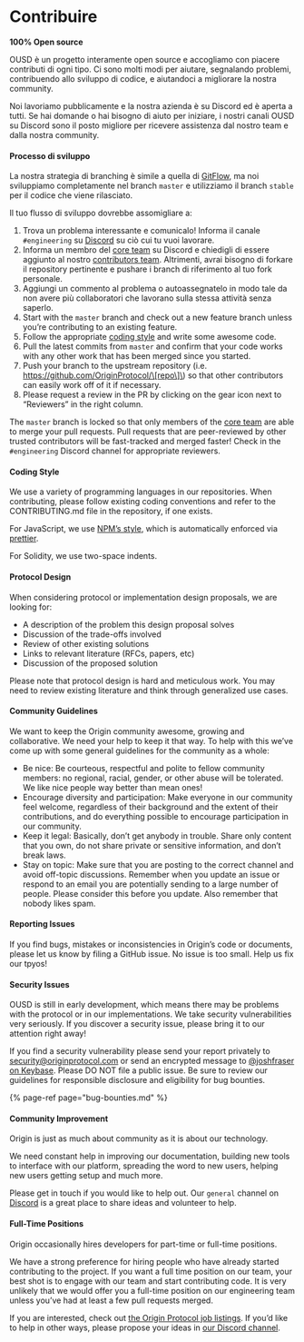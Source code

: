 # Contribuire

**100% Open source**

OUSD è un progetto interamente open source e accogliamo con piacere contributi di ogni tipo. Ci sono molti modi per aiutare, segnalando problemi, contribuendo allo sviluppo di codice, e aiutandoci a migliorare la nostra community.

Noi lavoriamo pubblicamente e la nostra azienda è su Discord ed è aperta a tutti. Se hai domande o hai bisogno di aiuto per iniziare, i nostri canali OUSD su Discord sono il posto migliore per ricevere assistenza dal nostro team e dalla nostra community.

#### Processo di sviluppo

La nostra strategia di branching è simile a quella di [ GitFlow](http://nvie.com/posts/a-successful-git-branching-model/), ma noi sviluppiamo completamente nel branch `master` e utilizziamo il branch `stable` per il codice che viene rilasciato.

Il tuo flusso di sviluppo dovrebbe assomigliare a:

1. Trova un problema interessante e comunicalo! Informa il canale `#engineering` su [Discord](https://discord.gg/jyxpUSe) su ciò cui tu vuoi lavorare.
2. Informa un membro del [core team](https://github.com/orgs/OriginProtocol/teams/core/members) su Discord e chiedigli di essere aggiunto al nostro [contributors team](https://github.com/orgs/OriginProtocol/teams/contributors). Altrimenti, avrai bisogno di forkare il repository pertinente e pushare i branch di riferimento al tuo fork personale.
3. Aggiungi un commento al problema o autoassegnatelo in modo tale da non avere più collaboratori che lavorano sulla stessa attività senza saperlo.
4. Start with the `master` branch and check out a new feature branch unless you’re contributing to an existing feature.
5. Follow the appropriate [coding style](https://docs.originprotocol.com/guides/getting_started/contributing.html#contributing-email-coding-style) and write some awesome code.
6. Pull the latest commits from `master` and confirm that your code works with any other work that has been merged since you started.
7. Push your branch to the upstream repository \(i.e. https://github.com/OriginProtocol/\[repo\]\) so that other contributors can easily work off of it if necessary.
8. Please request a review in the PR by clicking on the gear icon next to “Reviewers” in the right column.

The `master` branch is locked so that only members of the [core team](https://github.com/orgs/OriginProtocol/teams/core) are able to merge your pull requests. Pull requests that are peer-reviewed by other trusted contributors will be fast-tracked and merged faster! Check in the `#engineering` Discord channel for appropriate reviewers.

#### Coding Style

We use a variety of programming languages in our repositories. When contributing, please follow existing coding conventions and refer to the CONTRIBUTING.md file in the repository, if one exists.

For JavaScript, we use [NPM’s style](https://docs.npmjs.com/misc/coding-style), which is automatically enforced via [prettier](https://prettier.io/).

For Solidity, we use two-space indents.

#### Protocol Design

When considering protocol or implementation design proposals, we are looking for:

* A description of the problem this design proposal solves
* Discussion of the trade-offs involved
* Review of other existing solutions
* Links to relevant literature \(RFCs, papers, etc\)
* Discussion of the proposed solution

Please note that protocol design is hard and meticulous work. You may need to review existing literature and think through generalized use cases.

#### Community Guidelines

We want to keep the Origin community awesome, growing and collaborative. We need your help to keep it that way. To help with this we’ve come up with some general guidelines for the community as a whole:

* Be nice: Be courteous, respectful and polite to fellow community members: no regional, racial, gender, or other abuse will be tolerated. We like nice people way better than mean ones!
* Encourage diversity and participation: Make everyone in our community feel welcome, regardless of their background and the extent of their contributions, and do everything possible to encourage participation in our community.
* Keep it legal: Basically, don’t get anybody in trouble. Share only content that you own, do not share private or sensitive information, and don’t break laws.
* Stay on topic: Make sure that you are posting to the correct channel and avoid off-topic discussions. Remember when you update an issue or respond to an email you are potentially sending to a large number of people. Please consider this before you update. Also remember that nobody likes spam.

#### Reporting Issues

If you find bugs, mistakes or inconsistencies in Origin’s code or documents, please let us know by filing a GitHub issue. No issue is too small. Help us fix our tpyos!

#### Security Issues

OUSD is still in early development, which means there may be problems with the protocol or in our implementations. We take security vulnerabilities very seriously. If you discover a security issue, please bring it to our attention right away!

If you find a security vulnerability please send your report privately to [security@originprotocol.com](mailto:security@originprotocol.com) or send an encrypted message to [@joshfraser on Keybase](https://keybase.io/joshfraser). Please DO NOT file a public issue. Be sure to review our guidelines for responsible disclosure and eligibility for bug bounties.

{% page-ref page="bug-bounties.md" %}

#### **Community Improvement**

Origin is just as much about community as it is about our technology.

We need constant help in improving our documentation, building new tools to interface with our platform, spreading the word to new users, helping new users getting setup and much more.

Please get in touch if you would like to help out. Our `general` channel on [Discord](https://www.originprotocol.com/discord) is a great place to share ideas and volunteer to help.

#### Full-Time Positions

Origin occasionally hires developers for part-time or full-time positions.

We have a strong preference for hiring people who have already started contributing to the project. If you want a full time position on our team, your best shot is to engage with our team and start contributing code. It is very unlikely that we would offer you a full-time position on our engineering team unless you’ve had at least a few pull requests merged.

If you are interested, check out [the Origin Protocol job listings](https://angel.co/originprotocol/jobs). If you’d like to help in other ways, please propose your ideas in [our Discord channel](https://www.originprotocol.com/discord).



